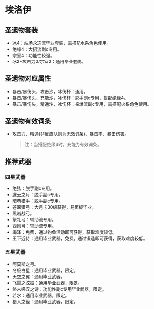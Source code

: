 # 埃洛伊

## 圣遗物套装

- 冰4：站场永冻流毕业套装，需搭配水系角色使用。
- 绝缘4：大招流副c专用。
- 宗室4：功能性较强。
- 冰2+攻击力2/宗室2：通用毕业套装。

## 圣遗物对应属性

- 暴击/暴伤头，攻击沙，冰伤杯：通用。
- 暴击/暴伤头，充能沙，冰伤杯：脱手副c专用，搭配绝缘4。
- 暴击/暴伤头，精通沙，冰伤杯：核爆流副c专用，需搭配火系角色使用。

## 圣遗物有效词条

- 攻击力、精通(非反应队则为无效词条)、暴击率、暴击伤害。

  > 注：当搭配绝缘4时，充能为有效词条。  

## 推荐武器

### 四星武器

- 绝弦：脱手副c专用。
- 朦云之月：脱手副c专用。
- 暗巷猎手：脱手副c专用。
- 苍翠猎弓：大月卡30级获得，易面板毕业。
- 黑岩战弓。
- 祭礼弓：辅助流专用。
- 西风弓：辅助流专用。
- 竭泽：免费，通过钓鱼活动即可获得，获取难度较低。
- 王下近侍：通用毕业武器，免费，通过锻造即可获得，获取难度较低。

### 五星武器

- 阿莫斯之弓。
- 冬极白星：通用毕业武器，限定。
- 天空之翼：通用毕业武器。
- 飞雷之弦振：通用毕业武器，限定。
- 终末嗟叹之诗：功能性副c专用毕业武器，限定。
- 若水：通用毕业武器，限定。
- 猎人之径：通用毕业武器，限定。
